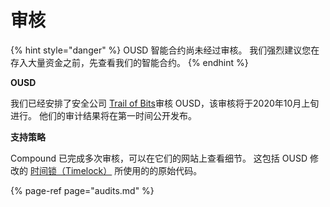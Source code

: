 # 审核

{% hint style="danger" %}
OUSD 智能合约尚未经过审核。 我们强烈建议您在存入大量资金之前，先查看我们的智能合约。
{% endhint %}

**OUSD**

我们已经安排了安全公司 [Trail of Bits](https://www.trailofbits.com/)审核 OUSD，该审核将于2020年10月上旬进行。 他们的审计结果将在第一时间公开发布。

**支持策略**

Compound 已完成多次审核，可以在它们的网站上查看细节。 这包括 OUSD 修改的 [时间锁（Timelock）](../smart-contracts/api/timelock-1.md) 所使用的的原始代码。

{% page-ref page="audits.md" %}





